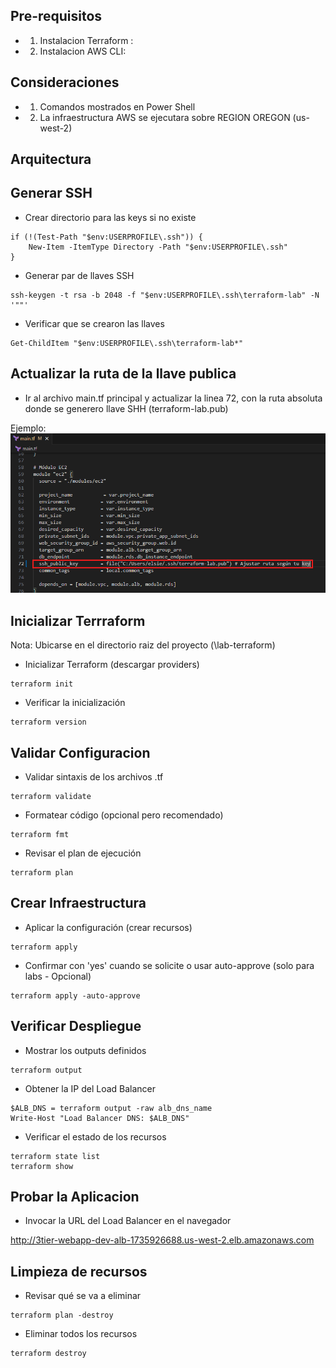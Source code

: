 ## Pre-requisitos
* 1. Instalacion Terraform : 
* 2. Instalacion AWS CLI:

## Consideraciones
* 1. Comandos mostrados en Power Shell
* 2. La infraestructura AWS se ejecutara sobre REGION OREGON (us-west-2)

## Arquitectura


## Generar SSH

* Crear directorio para las keys si no existe
```
if (!(Test-Path "$env:USERPROFILE\.ssh")) {
    New-Item -ItemType Directory -Path "$env:USERPROFILE\.ssh"
}
```
* Generar par de llaves SSH
```
ssh-keygen -t rsa -b 2048 -f "$env:USERPROFILE\.ssh\terraform-lab" -N '""'
```

* Verificar que se crearon las llaves
```
Get-ChildItem "$env:USERPROFILE\.ssh\terraform-lab*"
```

## Actualizar la ruta de la llave publica

* Ir al archivo main.tf principal y actualizar la linea 72, con la ruta absoluta donde se generero llave SHH (terraform-lab.pub) 

Ejemplo: 
![SHH key pub](images/ssh.png)


## Inicializar Terrraform

Nota: Ubicarse en el directorio raiz del proyecto (\lab-terraform)

* Inicializar Terraform (descargar providers)
```
terraform init
```

* Verificar la inicialización
```
terraform version
```

## Validar Configuracion

* Validar sintaxis de los archivos .tf
```
terraform validate
```

* Formatear código (opcional pero recomendado)
```
terraform fmt
```

* Revisar el plan de ejecución
```
terraform plan
```

## Crear Infraestructura

* Aplicar la configuración (crear recursos)
```
terraform apply
```

* Confirmar con 'yes' cuando se solicite o usar auto-approve (solo para labs - Opcional)
```
terraform apply -auto-approve
```

## Verificar Despliegue

* Mostrar los outputs definidos
```
terraform output
```

* Obtener la IP del Load Balancer
```
$ALB_DNS = terraform output -raw alb_dns_name
Write-Host "Load Balancer DNS: $ALB_DNS"
```
* Verificar el estado de los recursos
```
terraform state list
terraform show
```

## Probar la Aplicacion

* Invocar la URL del Load Balancer en el navegador

http://3tier-webapp-dev-alb-1735926688.us-west-2.elb.amazonaws.com



## Limpieza de recursos

* Revisar qué se va a eliminar
```
terraform plan -destroy
```

* Eliminar todos los recursos
```
terraform destroy
```



